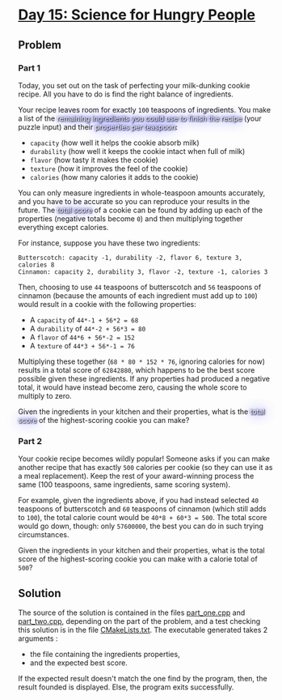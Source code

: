 # [Day 15: Science for Hungry People](https://adventofcode.com/2015/day/15)

## Problem

### Part 1

Today, you set out on the task of perfecting your milk-dunking cookie recipe. All you have to do is find the right balance of ingredients.

Your recipe leaves room for exactly `100` teaspoons of ingredients. You make a list of the <span style="color:white;text-shadow: 1px 1px 2px black, 0 0 25px blue, 0 0 5px darkblue;">remaining ingredients you could use to finish the recipe</span> (your puzzle input) and their <span style="color:white;text-shadow: 1px 1px 2px black, 0 0 25px blue, 0 0 5px darkblue;">properties per teaspoon</span>:

- `capacity` (how well it helps the cookie absorb milk)
- `durability` (how well it keeps the cookie intact when full of milk)
- `flavor` (how tasty it makes the cookie)
- `texture` (how it improves the feel of the cookie)
- `calories` (how many calories it adds to the cookie)

You can only measure ingredients in whole-teaspoon amounts accurately, and you have to be accurate so you can reproduce your results in the future. The <span style="color:white;text-shadow: 1px 1px 2px black, 0 0 25px blue, 0 0 5px darkblue;">total score</span> of a cookie can be found by adding up each of the properties (negative totals become `0`) and then multiplying together everything except calories.

For instance, suppose you have these two ingredients:

```
Butterscotch: capacity -1, durability -2, flavor 6, texture 3, calories 8
Cinnamon: capacity 2, durability 3, flavor -2, texture -1, calories 3
```

Then, choosing to use `44` teaspoons of butterscotch and `56` teaspoons of cinnamon (because the amounts of each ingredient must add up to `100`) would result in a cookie with the following properties:

- A `capacity` of `44*-1 + 56*2 = 68`
- A `durability` of `44*-2 + 56*3 = 80`
- A `flavor` of `44*6 + 56*-2 = 152`
- A `texture` of `44*3 + 56*-1 = 76`

Multiplying these together (`68 * 80 * 152 * 76`, ignoring calories for now) results in a total score of `62842880`, which happens to be the best score possible given these ingredients. If any properties had produced a negative total, it would have instead become zero, causing the whole score to multiply to zero.

Given the ingredients in your kitchen and their properties, what is the <span style="color:white;text-shadow: 1px 1px 2px black, 0 0 25px blue, 0 0 5px darkblue;">total score</span> of the highest-scoring cookie you can make?

### Part 2

Your cookie recipe becomes wildly popular! Someone asks if you can make another recipe that has exactly `500` calories per cookie (so they can use it as a meal replacement). Keep the rest of your award-winning process the same (100 teaspoons, same ingredients, same scoring system).

For example, given the ingredients above, if you had instead selected `40` teaspoons of butterscotch and `60` teaspoons of cinnamon (which still adds to `100`), the total calorie count would be `40*8 + 60*3 = 500`. The total score would go down, though: only `57600000`, the best you can do in such trying circumstances.

Given the ingredients in your kitchen and their properties, what is the total score of the highest-scoring cookie you can make with a calorie total of `500`?

## Solution

The source of the solution is contained in the files [part_one.cpp](src/part_one.cpp) and [part_two.cpp](src/part_two.cpp), depending on the part of the problem, and a test checking this solution is in the file [CMakeLists.txt](CMakeLists.txt).
The executable generated takes 2 arguments :
- the file containing the ingredients properties,
- and the expected best score.

If the expected result doesn't match the one find by the program, then, the result founded is displayed.
Else, the program exits successfully.
